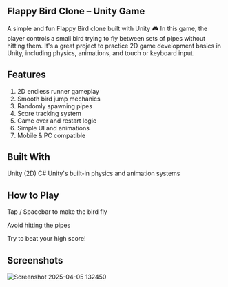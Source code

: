 ##  Flappy Bird Clone – Unity Game
A simple and fun Flappy Bird clone built with Unity 🎮
In this game, the player controls a small bird trying to fly between sets of pipes without hitting them. It's a great project to practice 2D game development basics in Unity, including physics, animations, and touch or keyboard input.


## Features
1. 2D endless runner gameplay
2. Smooth bird jump mechanics
3. Randomly spawning pipes
4. Score tracking system
5. Game over and restart logic
6. Simple UI and animations
7. Mobile & PC compatible


## Built With
Unity (2D)
C#
Unity's built-in physics and animation systems

## How to Play
Tap / Spacebar to make the bird fly

Avoid hitting the pipes

Try to beat your high score!

## Screenshots 
![Screenshot 2025-04-05 132450](https://github.com/user-attachments/assets/2693291f-96e0-4681-9238-6b79ff621409)
